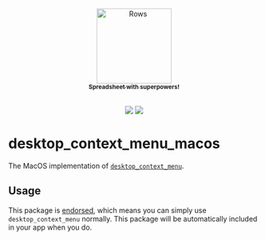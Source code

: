 <p align="center">
  <a href="https://rows.com">
  <br />
  <img src="https://rows.com/media/logo.svg" alt="Rows" width="150"/>
  <br />
    <sub><strong>Spreadsheet with superpowers!</strong></sub>
  <br />
  <br />
  </a>
</p>

<p align="center">
  <a title="Pub" href="https://pub.dev/packages/desktop_context_menu_macos" ><img src="https://img.shields.io/pub/v/desktop_context_menu_macos.svg?style=popout" /></a>
  <a title="Rows lint" href="https://pub.dev/packages/rows_lint" ><img src="https://img.shields.io/badge/Styled%20by-Rows-754F6C?style=popout" /></a>
</p>

# desktop_context_menu_macos

The MacOS implementation of [`desktop_context_menu`][1].

## Usage

This package is [endorsed][2], which means you can simply use `desktop_context_menu`
normally. This package will be automatically included in your app when you do.

[1]: https://github.com/rows/desktop_context_menu/tree/main/desktop_context_menu
[2]: https://flutter.dev/docs/development/packages-and-plugins/developing-packages#endorsed-federated-plugin

